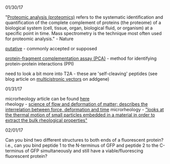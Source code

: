 01/30/17

"[Proteomic analysis (proteomics)](http://www.nature.com/subjects/proteomic-analysis) refers to the systematic identification and quantification of the complete complement of proteins 
(the proteome) of a biological system (cell, tissue, organ, biological fluid, or organism) at a specific point in time. 
Mass spectrometry is the technique most often used for proteomic analysis."  - Nature

[putative](https://www.merriam-webster.com/dictionary/putative) - commonly accepted or supposed

[protein-fragment complementation assay (PCA)](https://en.wikipedia.org/wiki/Protein-fragment_complementation_assay) - method for identifying protein-protein interactions (PPI)

need to look a bit more into T2A - these are 'self-cleaving' peptides (see blog article on [multicistronic vectors](http://blog.addgene.org/plasmids-101-multicistronic-vectors) on addgene)

01/31/17

microrheology article can be found [here](http://squishycell.uchicago.edu/papers/urheo_chapter.pdf)  
 rheology - [science of flow and deformation of matter; describes the interrelation between force, deformation and time](http://www.iq.usp.br/mralcant/About_Rheo.html)
 microrheology - ["looks at the thermal motion of small particles embedded in a material in order to extract the bulk rheological properties"](http://weitzlab.seas.harvard.edu/resources/techniques-and-tutorials/microrheology)

02/01/17

Can you bind two different structures to both ends of a fluorescent protein? i.e., can you bind peptide 1 to the N-terminus of GFP and peptide 2 to the C-terminus of GFP simultaneously and still have a viable/fluorescing fluorescent protein?
